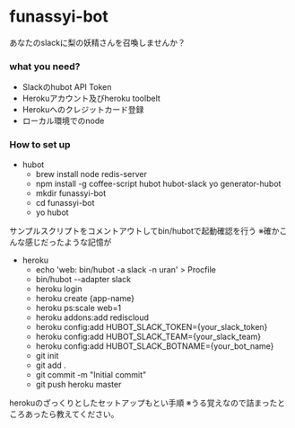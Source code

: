# funassyi-bot

あなたのslackに梨の妖精さんを召喚しませんか？

### what you need?

* Slackのhubot API Token
* Herokuアカウント及びheroku toolbelt
* Herokuへのクレジットカード登録
* ローカル環境でのnode

### How to set up

* hubot
  + brew install node redis-server
  + npm install -g coffee-script hubot hubot-slack yo generator-hubot 
  + mkdir funassyi-bot
  + cd funassyi-bot
  + yo hubot
  
サンプルスクリプトをコメントアウトしてbin/hubotで起動確認を行う
※確かこんな感じだったような記憶が

* heroku
  + echo 'web: bin/hubot -a slack -n uran' > Procfile 
  + bin/hubot --adapter slack
  + heroku login
  + heroku create {app-name}
  + heroku ps:scale web=1
  + heroku addons:add rediscloud
  + heroku config:add HUBOT_SLACK_TOKEN={your_slack_token}
  + heroku config:add HUBOT_SLACK_TEAM={your_slack_team} 
  + heroku config:add HUBOT_SLACK_BOTNAME={your_bot_name}
  + git init
  + git add .
  + git commit -m "Initial commit"
  + git push heroku master
  
herokuのざっくりとしたセットアップもとい手順
※うる覚えなので詰まったところあったら教えてください。
